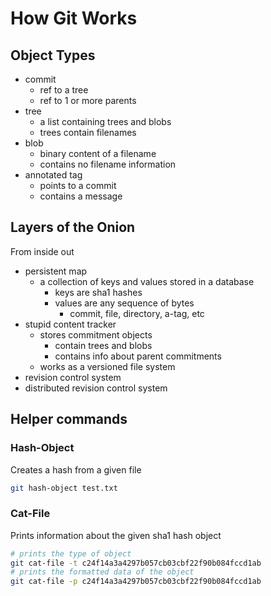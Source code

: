 # How Git Works

## Object Types

* commit
  * ref to a tree
  * ref to 1 or more parents
* tree
  * a list containing trees and blobs
  * trees contain filenames
* blob
  * binary content of a filename
  * contains no filename information
* annotated tag
  * points to a commit
  * contains a message

## Layers of the Onion

From inside out

* persistent map
  * a collection of keys and values stored in a database
    * keys are sha1 hashes
    * values are any sequence of bytes
      * commit, file, directory, a-tag, etc
* stupid content tracker
  * stores commitment objects
    * contain trees and blobs
    * contains info about parent commitments
  * works as a versioned file system
* revision control system
* distributed revision control system

## Helper commands

### Hash-Object

Creates a hash from a given file

```sh
git hash-object test.txt
```

### Cat-File

Prints information about the given sha1 hash object

```sh
# prints the type of object
git cat-file -t c24f14a3a4297b057cb03cbf22f90b084fccd1ab
# prints the formatted data of the object
git cat-file -p c24f14a3a4297b057cb03cbf22f90b084fccd1ab
```
